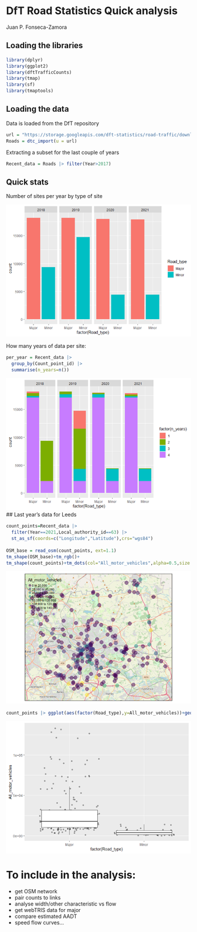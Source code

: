 DfT Road Statistics Quick analysis
================
Juan P. Fonseca-Zamora

## Loading the libraries

``` r
library(dplyr)
library(ggplot2)
library(dftTrafficCounts)
library(tmap)
library(sf)
library(tmaptools)
```

## Loading the data

Data is loaded from the DfT repository

``` r
url = "https://storage.googleapis.com/dft-statistics/road-traffic/downloads/data-gov-uk/dft_traffic_counts_aadf.zip"
Roads = dtc_import(u = url)
```

Extracting a subset for the last couple of years

``` r
Recent_data = Roads |> filter(Year>2017)
```

## Quick stats

Number of sites per year by type of site

![](README_files/figure-gfm/unnamed-chunk-4-1.png)<!-- -->

How many years of data per site:

``` r
per_year = Recent_data |> 
  group_by(Count_point_id) |>
  summarise(n_years=n()) 
```

![](README_files/figure-gfm/unnamed-chunk-6-1.png)<!-- --> \## Last
year’s data for Leeds

``` r
count_points=Recent_data |>
  filter(Year==2021,Local_authority_id==63) |>
  st_as_sf(coords=c("Longitude","Latitude"),crs="wgs84")

OSM_base = read_osm(count_points, ext=1.1)
tm_shape(OSM_base)+tm_rgb()+
tm_shape(count_points)+tm_dots(col="All_motor_vehicles",alpha=0.5,size = 1,palette = "viridis")
```

![](README_files/figure-gfm/unnamed-chunk-7-1.png)<!-- -->

``` r
count_points |> ggplot(aes(factor(Road_type),y=All_motor_vehicles))+geom_jitter(alpha=0.3)+geom_boxplot(outlier.alpha = 0)
```

![](README_files/figure-gfm/unnamed-chunk-8-1.png)<!-- -->

# To include in the analysis:

- get OSM network
- pair counts to links
- analyse width/other characteristic vs flow
- get webTRIS data for major
- compare estimated AADT
- speed flow curves…

